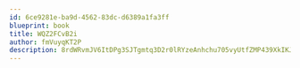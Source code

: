 ```yaml
---
id: 6ce9281e-ba9d-4562-83dc-d6389a1fa3ff
blueprint: book
title: WQZ2FCvB2i
author: fmVuyqKT2P
description: 8rdWRvmJV6ItDPg3SJTgmtq3D2r0lRYzeAnhchu705vyUtfZMP439XkIKJMl0WzIU029XG8rMjQcIf5gf9OEUYBcJOXe4uYoBNwO
---
```

